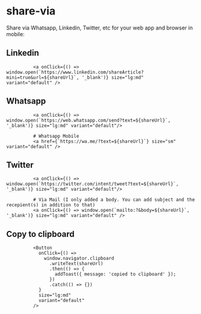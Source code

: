 # share-via
Share via Whatsapp, Linkedin, Twitter, etc for your web app and browser in mobile: 

## Linkedin
              <a onClick={() => window.open(`https://www.linkedin.com/shareArticle?mini=true&url=${shareUrl}`, '_blank')} size="lg:md"                                    variant="default" />
             
## Whatsapp
              <a onClick={() => window.open(`https://web.whatsapp.com/send?text=${shareUrl}`, '_blank')} size="lg:md" variant="default"/>
              
              # Whatsapp Mobile
              <a href={`https://wa.me/?text=${shareUrl}`} size="sm" variant="default" />
              
## Twitter
              <a onClick={() => window.open(`https://twitter.com/intent/tweet?text=${shareUrl}`, '_blank')} size="lg:md" variant="default"/>
              
              # Via Mail (I only added a body. You can add subject and the recepient(s) in addition to that)
              <a onClick={() => window.open(`mailto:?&body=${shareUrl}`, '_blank')} size="lg:md" variant="default" />
              
## Copy to clipboard
              <Button
                onClick={() =>
                  window.navigator.clipboard
                    .writeText(shareUrl)
                    .then(() => {
                      addToast({ message: 'copied to clipboard' });
                    })
                    .catch(() => {})
                }
                size="lg:md"
                variant="default"
              />
